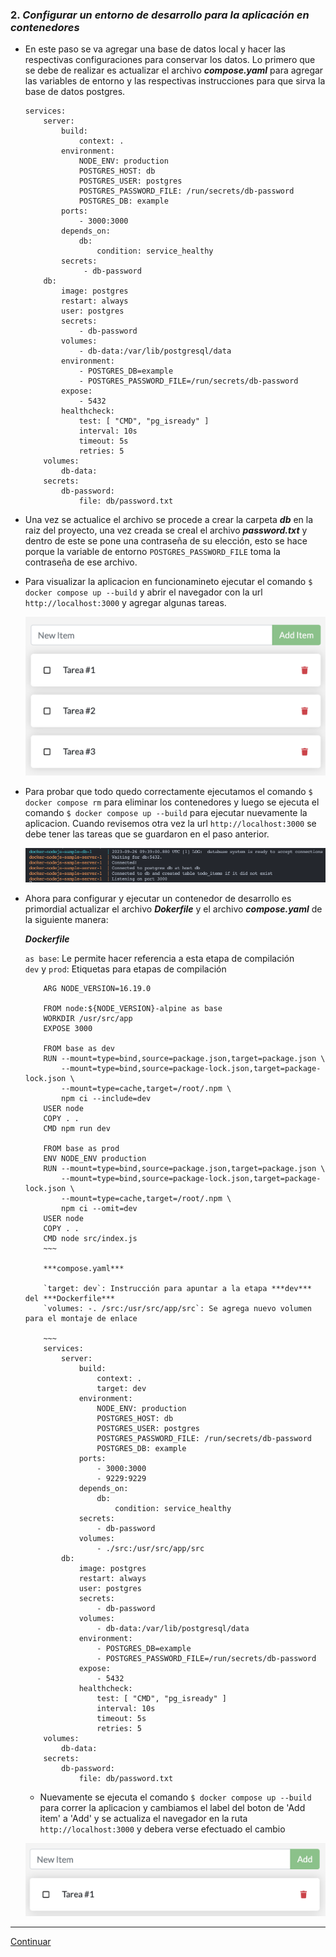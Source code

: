 ### 2. ___Configurar un entorno de desarrollo para la aplicación en contenedores___
   
   - En este paso se va agregar una base de datos local y hacer las respectivas configuraciones para conservar los datos. Lo primero que se debe de realizar es actualizar el archivo ***compose.yaml*** para agregar las variables de entorno y las  respectivas instrucciones para que sirva la base de datos postgres.
  
        ~~~
        services:
            server:
                build:
                    context: .
                environment:
                    NODE_ENV: production
                    POSTGRES_HOST: db
                    POSTGRES_USER: postgres
                    POSTGRES_PASSWORD_FILE: /run/secrets/db-password
                    POSTGRES_DB: example
                ports:
                    - 3000:3000
                depends_on:
                    db:
                        condition: service_healthy
                secrets:
                     - db-password
            db:
                image: postgres
                restart: always
                user: postgres
                secrets:
                    - db-password
                volumes:
                    - db-data:/var/lib/postgresql/data
                environment:
                    - POSTGRES_DB=example
                    - POSTGRES_PASSWORD_FILE=/run/secrets/db-password
                expose:
                    - 5432
                healthcheck:
                    test: [ "CMD", "pg_isready" ]
                    interval: 10s
                    timeout: 5s
                    retries: 5
            volumes:
                db-data:
            secrets:
                db-password:
                    file: db/password.txt
        ~~~  


- Una vez se actualice el archivo se procede a crear la carpeta ***db*** en la raiz del proyecto, una vez creada se creal el archivo ***password.txt*** y dentro de este se pone una contraseña de su elección, esto se hace porque la variable de entorno `POSTGRES_PASSWORD_FILE` toma la contraseña de ese archivo.
  
- Para visualizar la aplicacion en funcionamineto ejecutar el comando `$ docker compose up --build` y abrir el navegador con la url `http://localhost:3000` y agregar algunas tareas.
        <p align="left"><img src="../../assets/img/img_ge_docker_18.png" alt="imagen18" width="500"/></p>
- Para probar que todo quedo correctamente ejecutamos el comando `$ docker compose rm` para eliminar los contenedores y luego se ejecuta el comando `$ docker compose up --build` para ejecutar nuevamente la aplicacion. Cuando revisemos otra vez la url `http://localhost:3000` se debe tener las tareas que se guardaron en el paso anterior.  
  <p align="left"><img src="../../assets/img/img_ge_docker_19.png" alt="imagen19"/></p>
  
- Ahora para configurar y ejecutar un contenedor de desarrollo es primordial actualizar el archivo ***Dokerfile*** y el archivo ***compose.yaml*** de la siguiente manera:

    ***Dockerfile***

    `as base`: Le permite hacer referencia a esta etapa de compilación  
    `dev` y `prod`: Etiquetas para etapas de compilación

    ~~~
        ARG NODE_VERSION=16.19.0

        FROM node:${NODE_VERSION}-alpine as base
        WORKDIR /usr/src/app
        EXPOSE 3000

        FROM base as dev
        RUN --mount=type=bind,source=package.json,target=package.json \
            --mount=type=bind,source=package-lock.json,target=package-lock.json \
            --mount=type=cache,target=/root/.npm \
            npm ci --include=dev
        USER node
        COPY . .
        CMD npm run dev

        FROM base as prod
        ENV NODE_ENV production
        RUN --mount=type=bind,source=package.json,target=package.json \
            --mount=type=bind,source=package-lock.json,target=package-lock.json \
            --mount=type=cache,target=/root/.npm \
            npm ci --omit=dev
        USER node
        COPY . .
        CMD node src/index.js
        ~~~

        ***compose.yaml***  

        `target: dev`: Instrucción para apuntar a la etapa ***dev*** del ***Dockerfile***  
        `volumes: -. /src:/usr/src/app/src`: Se agrega nuevo volumen para el montaje de enlace

        ~~~
        services:
            server:
                build:
                    context: .
                    target: dev
                environment:
                    NODE_ENV: production
                    POSTGRES_HOST: db
                    POSTGRES_USER: postgres
                    POSTGRES_PASSWORD_FILE: /run/secrets/db-password
                    POSTGRES_DB: example
                ports:
                    - 3000:3000
                    - 9229:9229
                depends_on:
                    db:
                        condition: service_healthy
                secrets:
                    - db-password
                volumes:
                    - ./src:/usr/src/app/src
            db:
                image: postgres
                restart: always
                user: postgres
                secrets:
                    - db-password
                volumes:
                    - db-data:/var/lib/postgresql/data
                environment:
                    - POSTGRES_DB=example
                    - POSTGRES_PASSWORD_FILE=/run/secrets/db-password
                expose:
                    - 5432
                healthcheck:
                    test: [ "CMD", "pg_isready" ]
                    interval: 10s
                    timeout: 5s
                    retries: 5
        volumes:
            db-data:
        secrets:
            db-password:
                file: db/password.txt
    ~~~

    - Nuevamente se ejecuta el comando `$ docker compose up --build` para correr la aplicacion y cambiamos el label del boton de 'Add item' a 'Add' y se actualiza el navegador en la ruta `http://localhost:3000` y debera verse efectuado el cambio
    <p align="left"><img src="../../assets/img/img_ge_docker_20.png" alt="imagen20" width="500"/></p>
  
--- 

[Continuar](https://github.com/CindyFonck/Devops_23/blob/main/GermanBejarano/Docker_Language/Part3.md)